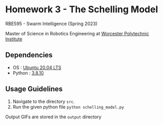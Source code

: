 # Homework 3 - The Schelling Model

RBE595 - Swarm Intelligence (Spring 2023)

Master of Science in Robotics Engineering at [Worcester Polytechnic Institute](https://www.wpi.edu/)

## Dependencies
- OS : [Ubuntu 20.04 LTS](https://releases.ubuntu.com/20.04/)
- Python : [3.8.10](https://www.python.org/downloads/release/python-3810/)

## Usage Guidelines
1. Navigate to the directory `src`.
2. Run the given python file `python schelling_model.py`

Output GIFs are stored in the `output` directory 